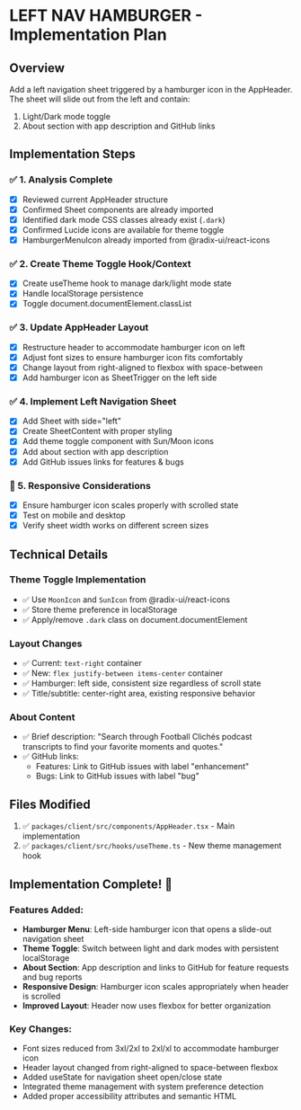# LEFT NAV HAMBURGER - Implementation Plan

## Overview
Add a left navigation sheet triggered by a hamburger icon in the AppHeader. The sheet will slide out from the left and contain:
1. Light/Dark mode toggle
2. About section with app description and GitHub links

## Implementation Steps

### ✅ 1. Analysis Complete
- [x] Reviewed current AppHeader structure
- [x] Confirmed Sheet components are already imported
- [x] Identified dark mode CSS classes already exist (`.dark`)
- [x] Confirmed Lucide icons are available for theme toggle
- [x] HamburgerMenuIcon already imported from @radix-ui/react-icons

### ✅ 2. Create Theme Toggle Hook/Context
- [x] Create useTheme hook to manage dark/light mode state
- [x] Handle localStorage persistence
- [x] Toggle document.documentElement.classList

### ✅ 3. Update AppHeader Layout
- [x] Restructure header to accommodate hamburger icon on left
- [x] Adjust font sizes to ensure hamburger icon fits comfortably
- [x] Change layout from right-aligned to flexbox with space-between
- [x] Add hamburger icon as SheetTrigger on the left side

### ✅ 4. Implement Left Navigation Sheet
- [x] Add Sheet with side="left" 
- [x] Create SheetContent with proper styling
- [x] Add theme toggle component with Sun/Moon icons
- [x] Add about section with app description
- [x] Add GitHub issues links for features & bugs

### 🔄 5. Responsive Considerations
- [x] Ensure hamburger icon scales properly with scrolled state
- [x] Test on mobile and desktop
- [x] Verify sheet width works on different screen sizes

## Technical Details

### Theme Toggle Implementation
- ✅ Use `MoonIcon` and `SunIcon` from @radix-ui/react-icons
- ✅ Store theme preference in localStorage
- ✅ Apply/remove `.dark` class on document.documentElement

### Layout Changes
- ✅ Current: `text-right` container
- ✅ New: `flex justify-between items-center` container
- ✅ Hamburger: left side, consistent size regardless of scroll state
- ✅ Title/subtitle: center-right area, existing responsive behavior

### About Content
- ✅ Brief description: "Search through Football Clichés podcast transcripts to find your favorite moments and quotes."
- ✅ GitHub links:
  - Features: Link to GitHub issues with label "enhancement"
  - Bugs: Link to GitHub issues with label "bug"

## Files Modified
1. ✅ `packages/client/src/components/AppHeader.tsx` - Main implementation
2. ✅ `packages/client/src/hooks/useTheme.ts` - New theme management hook

## Implementation Complete! 🎉

### Features Added:
- **Hamburger Menu**: Left-side hamburger icon that opens a slide-out navigation sheet
- **Theme Toggle**: Switch between light and dark modes with persistent localStorage
- **About Section**: App description and links to GitHub for feature requests and bug reports
- **Responsive Design**: Hamburger icon scales appropriately when header is scrolled
- **Improved Layout**: Header now uses flexbox for better organization

### Key Changes:
- Font sizes reduced from 3xl/2xl to 2xl/xl to accommodate hamburger icon
- Header layout changed from right-aligned to space-between flexbox
- Added useState for navigation sheet open/close state
- Integrated theme management with system preference detection
- Added proper accessibility attributes and semantic HTML